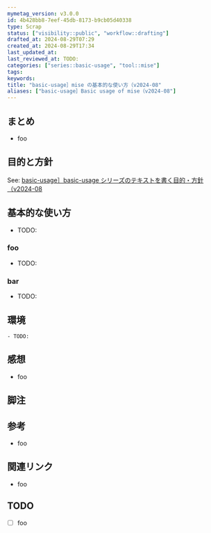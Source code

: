```yaml
---
mymetag_version: v3.0.0
id: 4b428bb8-7eef-45db-8173-b9cb05d40338
type: Scrap
status: ["visibility::public", "workflow::drafting"]
drafted_at: 2024-08-29T07:29
created_at: 2024-08-29T17:34
last_updated_at:
last_reviewed_at: TODO:
categories: ["series::basic-usage", "tool::mise"]
tags:
keywords:
title: "basic-usage］mise の基本的な使い方（v2024-08"
aliases: ["basic-usage］Basic usage of mise（v2024-08"]
---
```


## まとめ

- foo

## 目的と方針

See: [basic-usage］basic-usage シリーズのテキストを書く目的・方針（v2024-08](./63922cb4-c692-4126-9a87-1ffbbbbbffbe.md)

## 基本的な使い方

- TODO:

### foo

- TODO:

### bar

- TODO:

## 環境

```console
- TODO:
```

## 感想

- foo

## 脚注

[^1]: foobarbaz

## 参考

- foo

## 関連リンク

- foo

## TODO

- [ ] foo
